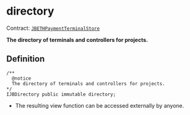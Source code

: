 # directory

Contract: [`JBETHPaymentTerminalStore`](../)​‌

**The directory of terminals and controllers for projects.**

## Definition

```solidity
/** 
  @notice
  The directory of terminals and controllers for projects.
*/
IJBDirectory public immutable directory;
```

* The resulting view function can be accessed externally by anyone. 